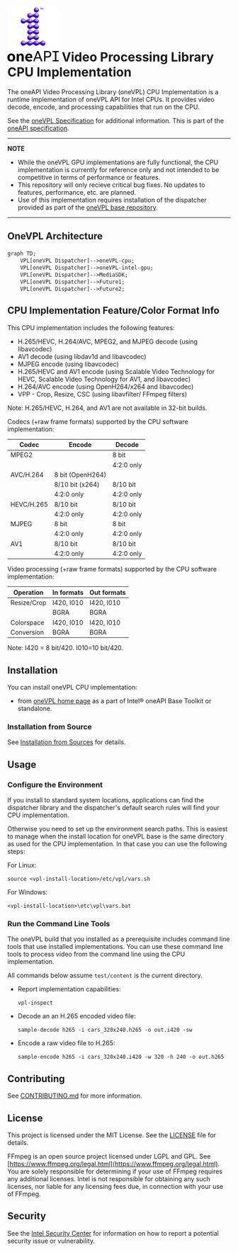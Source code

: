 # ![oneAPI](assets/oneapi-logo.png "oneAPI") Video Processing Library CPU Implementation

The oneAPI Video Processing Library (oneVPL) CPU Implementation is a runtime
implementation of oneVPL API for Intel CPUs. It provides video decode, encode,
and processing capabilities that run on the CPU.

See the [oneVPL Specification](https://spec.oneapi.io/versions/latest/elements/oneVPL/source/index.html) for additional information. This is part of the [oneAPI specification](https://www.oneapi.io/spec/).

---

**NOTE** 
- While the oneVPL GPU implementations are fully functional, the CPU implementation is currently for reference only and not intended to be competitive in terms of performance or features.
- This repository will only recieve critical bug fixes.  No updates to features, performance, etc. are planned. 
- Use of this implementation requires installation of the dispatcher provided as part of the [oneVPL base repository](https://github.com/oneapi-src/oneVPL).

---

## OneVPL Architecture
```mermaid
graph TD;
    VPL[oneVPL Dispatcher]-->oneVPL-cpu;
    VPL[oneVPL Dispatcher]-->oneVPL-intel-gpu;
    VPL[oneVPL Dispatcher]-->MediaSDK;
    VPL[oneVPL Dispatcher]-->Future1;
    VPL[oneVPL Dispatcher]-->Future2;
```

## CPU Implementation Feature/Color Format Info

This CPU implementation includes the following features:

- H.265/HEVC, H.264/AVC, MPEG2, and MJPEG decode (using libavcodec)
- AV1 decode (using libdav1d and libavcodec)
- MJPEG encode (using libavcodec)
- H.265/HEVC and AV1 encode (using Scalable Video Technology for HEVC, Scalable
  Video Technology for AV1, and libavcodec)
- H.264/AVC encode (using OpenH264/x264 and libavcodec)
- VPP - Crop, Resize, CSC (using libavfilter/ FFmpeg filters)

Note: H.265/HEVC, H.264, and AV1 are not available in 32-bit builds.

Codecs (+raw frame formats) supported by the CPU software implementation:

|  Codec        |  Encode        | Decode   |
|---------------|----------------|----------|
| MPEG2         |                |8 bit     |
|               |                |4:2:0 only|
| AVC/H.264     |8 bit (OpenH264)|          |
|               |8/10 bit (x264) |8/10 bit  |
|               |4:2:0 only      |4:2:0 only|
| HEVC/H.265    |8/10 bit        |8/10 bit  |
|               |4:2:0 only      |4:2:0 only|
| MJPEG         |8 bit           |8 bit     |
|               |4:2:0 only      |4:2:0 only|
| AV1           |8/10 bit        |8/10 bit  |
|               |4:2:0 only      |4:2:0 only|

Video processing (+raw frame formats) supported by the CPU software implementation:



| Operation     | In formats  | Out formats |
|---------------|-------------|-------------|
| Resize/Crop   | I420, I010  | I420, I010  |
|               | BGRA        | BGRA        |
| Colorspace    | I420, I010  | I420, I010  |
| Conversion    | BGRA        | BGRA        |

Note: I420 = 8 bit/420.  I010=10 bit/420.


## Installation
You can install oneVPL CPU implementation:

- from [oneVPL home page](https://software.intel.com/content/www/us/en/develop/tools/oneapi/components/onevpl.html) as a part of Intel&reg; oneAPI Base Toolkit or standalone.

### Installation from Source
See [Installation from Sources](INSTALL.md) for details.

## Usage

### Configure the Environment

If you install to standard system locations, applications can find the dispatcher library and
the dispatcher's default search rules will find your CPU implementation.

Otherwise you need to set up the environment search paths.  This is easiest to manage when the
install location <vpl-install-location> for oneVPL base is the same directory as used for the
CPU implementation.  In that case you can use the following steps:

For Linux:
```
source <vpl-install-location>/etc/vpl/vars.sh
```

For Windows:
```
<vpl-install-location>\etc\vpl\vars.bat
```

### Run the Command Line Tools

The oneVPL build that you installed as a prerequisite includes command line
tools that use installed implementations. You can use these command line tools
to process video from the command line using the CPU implementation.

All commands below assume `test/content` is the current directory.


- Report implementation capabilities:

    ```
    vpl-inspect
    ```

- Decode an an H.265 encoded video file:

    ```
    sample-decode h265 -i cars_320x240.h265 -o out.i420 -sw
    ```

- Encode a raw video file to H.265:

    ```
    sample-encode h265 -i cars_320x240.i420 -w 320 -h 240 -o out.h265
    ```


## Contributing

See [CONTRIBUTING.md](CONTRIBUTING.md) for more information.

## License

This project is licensed under the MIT License. See the [LICENSE](LICENSE) file
for details.

FFmpeg is an open source project licensed under LGPL and GPL. See [https://www.ffmpeg.org/legal.html](https://www.ffmpeg.org/legal.html). You are solely responsible for determining if your use of FFmpeg requires any additional licenses. Intel is not responsible for obtaining any such licenses, nor liable for any licensing fees due, in connection with your use of FFmpeg.

## Security

See the [Intel Security Center](https://www.intel.com/content/www/us/en/security-center/default.html) for information on how to report a potential
security issue or vulnerability.

